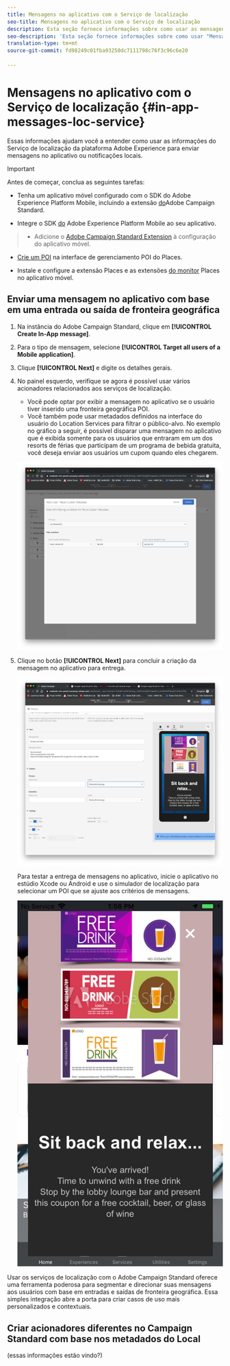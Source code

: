 ```yaml
---
title: Mensagens no aplicativo com o Serviço de localização
seo-title: Mensagens no aplicativo com o Serviço de localização
description: Esta seção fornece informações sobre como usar as mensagens de push no Campaign Standard com mensagens no aplicativo no Campaign Standard.
seo-description: 'Esta seção fornece informações sobre como usar "Mensagens de push no Campaign Standard" com mensagens no aplicativo no Campaign Standard. '
translation-type: tm+mt
source-git-commit: fd98249c01fba93250dc7111798c76f3c96c6e20

---
```



# Mensagens no aplicativo com o Serviço de localização {#in-app-messages-loc-service}

Essas informações ajudam você a entender como usar as informações do Serviço de localização da plataforma Adobe Experience para enviar mensagens no aplicativo ou notificações locais.

>[!IMPORTANT]
>
>Antes de começar, conclua as seguintes tarefas:
>
>* Tenha um aplicativo móvel configurado com o SDK do Adobe Experience Platform Mobile, incluindo a extensão [do](https://aep-sdks.gitbook.io/docs/using-mobile-extensions/adobe-campaign-standard)Adobe Campaign Standard.
   >
   >
* Integre o SDK [do](https://aep-sdks.gitbook.io/docs/getting-started/get-the-sdk) Adobe Experience Platform Mobile ao seu aplicativo.
>* Adicione o [Adobe Campaign Standard Extension](https://aep-sdks.gitbook.io/docs/using-mobile-extensions/adobe-campaign-standard) à configuração do aplicativo móvel.
   >
   >
* [Crie um POI](/help/poi-mgmt-ui/create-a-poi-ui.md) na interface de gerenciamento POI do Places.
   >
   >
* Instale e configure a extensão [](/help/places-ext-aep-sdks/places-extension/places-extension.md) Places e as extensões [do monitor](/help/places-ext-aep-sdks/places-monitor-extension/places-monitor-extension.md) Places no aplicativo móvel.


## Enviar uma mensagem no aplicativo com base em uma entrada ou saída de fronteira geográfica

1. Na instância do Adobe Campaign Standard, clique em **[!UICONTROL Create In-App message]**.
2. Para o tipo de mensagem, selecione **[!UICONTROL Target all users of a Mobile application]**.
3. Clique **[!UICONTROL Next]** e digite os detalhes gerais.
4. No painel esquerdo, verifique se agora é possível usar vários acionadores relacionados aos serviços de localização.

   * Você pode optar por exibir a mensagem no aplicativo se o usuário tiver inserido uma fronteira geográfica POI.
   * Você também pode usar metadados definidos na interface do usuário do Location Services para filtrar o público-alvo.
   No exemplo no gráfico a seguir, é possível disparar uma mensagem no aplicativo que é exibida somente para os usuários que entraram em um dos resorts de férias que participam de um programa de bebida gratuita, você deseja enviar aos usuários um cupom quando eles chegarem.

   !["Metadados de locais de mensagens no aplicativo"](/help/assets/last-entered-vacation.png)

5. Clique no botão **[!UICONTROL Next]** para concluir a criação da mensagem no aplicativo para entrega.

   !["criar um evento"](/help/assets/prepare-ACS.png)

   Para testar a entrega de mensagens no aplicativo, inicie o aplicativo no estúdio Xcode ou Android e use o simulador de localização para selecionar um POI que se ajuste aos critérios de mensagens.

   !["beba cupom"](/help/assets/drink-coupon-on-app.png)


Usar os serviços de localização com o Adobe Campaign Standard oferece uma ferramenta poderosa para segmentar e direcionar suas mensagens aos usuários com base em entradas e saídas de fronteira geográfica. Essa simples integração abre a porta para criar casos de uso mais personalizados e contextuais.

## Criar acionadores diferentes no Campaign Standard com base nos metadados do Local

(essas informações estão vindo?)